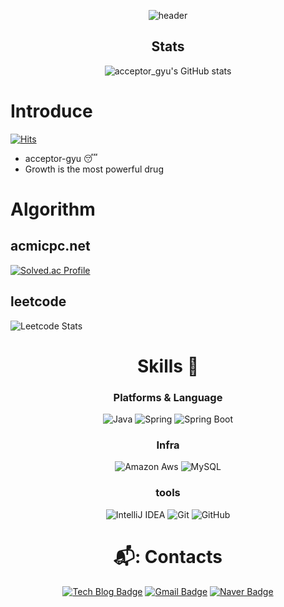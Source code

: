 
<div align='center'>
  
  
![header](https://capsule-render.vercel.app/api?type=waving&color=81C147&height=300&section=header&text=Luke-Git&fontSize=70)

## Stats

![acceptor_gyu's GitHub stats](https://github-readme-stats.vercel.app/api?username=acceptor-gyu&theme=merko&show_icons=true)
  
  
</div>

# Introduce
[![Hits](https://hits.seeyoufarm.com/api/count/incr/badge.svg?url=https%3A%2F%2Fgithub.com%2Facceptor-gyu&count_bg=%2392ED4C&title_bg=%2333AA42&icon=&icon_color=%23E7E7E7&title=hits&edge_flat=false)](https://hits.seeyoufarm.com)
- acceptor-gyu 😴
- Growth is the most powerful drug

# Algorithm
## acmicpc.net
[![Solved.ac Profile](http://mazassumnida.wtf/api/v2/generate_badge?boj=acceptor_gyu)](https://solved.ac/acceptor_gyu/)
## leetcode
![Leetcode Stats](https://leetcard.jacoblin.cool/acceptor-gyu)

<div align='center'>

# Skills 👾
### Platforms & Language
![Java](https://img.shields.io/badge/Java-007396.svg?&style=for-the-badge&logo=Java&logoColor=white)
![Spring](https://img.shields.io/badge/Spring-6DB33F.svg?&style=for-the-badge&logo=Java&logoColor=white)
![Spring Boot](https://img.shields.io/badge/Spring%20Boot-6DB33F.svg?&style=for-the-badge&logo=Java&logoColor=white)

### Infra
![Amazon Aws](https://img.shields.io/badge/Amazon%20Aws-232F3E.svg?&style=for-the-badge&logo=Java&logoColor=white)
![MySQL](https://img.shields.io/badge/MySQL-4479A1.svg?&style=for-the-badge&logo=Java&logoColor=white)

### tools
![IntelliJ IDEA](https://img.shields.io/badge/IntelliJ%20IDEA-000000.svg?&style=for-the-badge&logo=Java&logoColor=white)
![Git](https://img.shields.io/badge/Git-F05032.svg?&style=for-the-badge&logo=Java&logoColor=white)
![GitHub](https://img.shields.io/badge/GitHub-181717.svg?&style=for-the-badge&logo=Java&logoColor=white)


# 📬: Contacts
[![Tech Blog Badge](http://img.shields.io/badge/-Tech%20blog-black?style=flat-square&link=https://velog.io/@tjdrb0402/)](https://velog.io/@tjdrb0402/)
[![Gmail Badge](https://img.shields.io/badge/Gmail-d14836?style=flat-square&logo=Gmail&logoColor=white&link=mailto:gseonggyu968@gmail.com)](mailto:gseonggyu968@gmail.com)
[![Naver Badge](https://img.shields.io/badge/Naver-03C75A?style=flat-square&logo=Naver&logoColor=white&link=mailto:tjdrb0204@naver.com)](mailto:tjdrb0204@naver.com)

</div>

<!--
**acceptor-gyu/acceptor-gyu** is a ✨ _special_ ✨ repository because its `README.md` (this file) appears on your GitHub profile.

Here are some ideas to get you started:

- 🔭 I’m currently working on ...
- 🌱 I’m currently learning ...
- 👯 I’m looking to collaborate on ...
- 🤔 I’m looking for help with ...
- 💬 Ask me about ...
- 📫 How to reach me: ...
- 😄 Pronouns: ...
- ⚡ Fun fact: ...
-->
